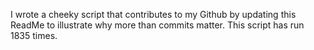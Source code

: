 I wrote a cheeky script that contributes to my Github by updating this ReadMe to illustrate why more than commits matter. This script has run 1835 times.